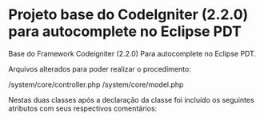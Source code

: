 Projeto base do CodeIgniter (2.2.0) para autocomplete no Eclipse PDT
===================

Base do Framework Codeigniter (2.2.0) Para autocomplete no Eclipse PDT.

Arquivos alterados para poder realizar o procedimento:

/system/core/controller.php
/system/core/model.php

Nestas duas classes após a declaração da classe foi incluído os seguintes atributos com seus respectivos comentários:
